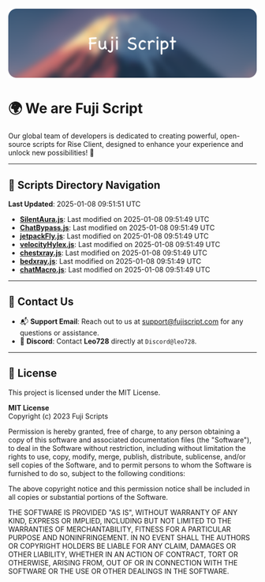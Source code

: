 ![Banner](.github/b.webp)

# 🌍 **We are Fuji Script**

Our global team of developers is dedicated to creating powerful, open-source scripts for Rise Client, designed to enhance your experience and unlock new possibilities! 🌟

---
<!-- SCRIPTS_NAVIGATION_START -->
## 📂 **Scripts Directory Navigation**

**Last Updated**: 2025-01-08 09:51:51 UTC

- **[SilentAura.js](scripts/SilentAura.js)**: Last modified on 2025-01-08 09:51:49 UTC
- **[ChatBypass.js](scripts/ChatBypass.js)**: Last modified on 2025-01-08 09:51:49 UTC
- **[jetpackFly.js](scripts/jetpackFly.js)**: Last modified on 2025-01-08 09:51:49 UTC
- **[velocityHylex.js](scripts/velocityHylex.js)**: Last modified on 2025-01-08 09:51:49 UTC
- **[chestxray.js](scripts/chestxray.js)**: Last modified on 2025-01-08 09:51:49 UTC
- **[bedxray.js](scripts/bedxray.js)**: Last modified on 2025-01-08 09:51:49 UTC
- **[chatMacro.js](scripts/chatMacro.js)**: Last modified on 2025-01-08 09:51:49 UTC

<!-- SCRIPTS_NAVIGATION_END -->

---

## 💬 **Contact Us**  
- 📬 **Support Email**: Reach out to us at [support@fujiscript.com](mailto:support@fujiscript.com) for any questions or assistance.  
- 💬 **Discord**: Contact **Leo728** directly at `Discord@leo728`.

---

## 📜 **License**

This project is licensed under the MIT License.  

**MIT License**  
Copyright (c) 2023 Fuji Scripts  

Permission is hereby granted, free of charge, to any person obtaining a copy of this software and associated documentation files (the "Software"), to deal in the Software without restriction, including without limitation the rights to use, copy, modify, merge, publish, distribute, sublicense, and/or sell copies of the Software, and to permit persons to whom the Software is furnished to do so, subject to the following conditions:  

The above copyright notice and this permission notice shall be included in all copies or substantial portions of the Software.  

THE SOFTWARE IS PROVIDED "AS IS", WITHOUT WARRANTY OF ANY KIND, EXPRESS OR IMPLIED, INCLUDING BUT NOT LIMITED TO THE WARRANTIES OF MERCHANTABILITY, FITNESS FOR A PARTICULAR PURPOSE AND NONINFRINGEMENT. IN NO EVENT SHALL THE AUTHORS OR COPYRIGHT HOLDERS BE LIABLE FOR ANY CLAIM, DAMAGES OR OTHER LIABILITY, WHETHER IN AN ACTION OF CONTRACT, TORT OR OTHERWISE, ARISING FROM, OUT OF OR IN CONNECTION WITH THE SOFTWARE OR THE USE OR OTHER DEALINGS IN THE SOFTWARE.  
